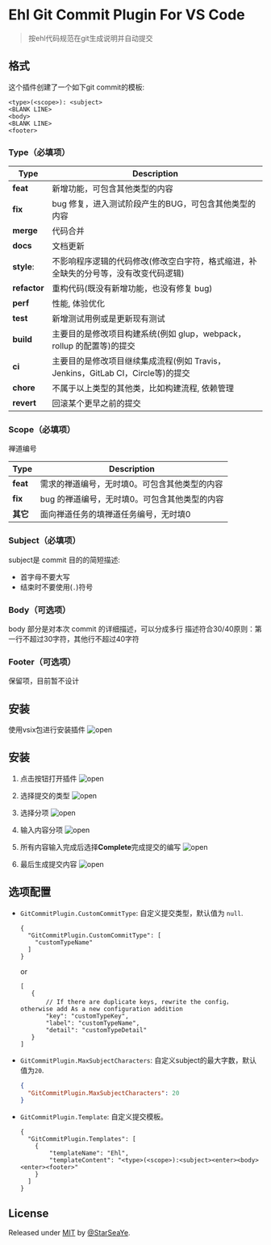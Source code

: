 # Ehl Git Commit Plugin For VS Code
> 按ehl代码规范在git生成说明并自动提交

## 格式

这个插件创建了一个如下git commit的模板:

```
<type>(<scope>): <subject>
<BLANK LINE>
<body>
<BLANK LINE>
<footer>
```

### Type（必填项）

Type | Description
---  | ---
**feat** | 新增功能，可包含其他类型的内容
**fix** | bug 修复，进入测试阶段产生的BUG，可包含其他类型的内容
**merge** | 代码合并
**docs** | 文档更新
**style**: | 不影响程序逻辑的代码修改(修改空白字符，格式缩进，补全缺失的分号等，没有改变代码逻辑)
**refactor** | 重构代码(既没有新增功能，也没有修复 bug)
**perf** | 性能, 体验优化
**test** | 新增测试用例或是更新现有测试
**build** | 主要目的是修改项目构建系统(例如 glup，webpack，rollup 的配置等)的提交
**ci** | 主要目的是修改项目继续集成流程(例如 Travis，Jenkins，GitLab CI，Circle等)的提交
**chore** | 不属于以上类型的其他类，比如构建流程, 依赖管理
**revert** | 回滚某个更早之前的提交

### Scope（必填项）

禅道编号

Type | Description
---  | ---
**feat** | 需求的禅道编号，无时填0。可包含其他类型的内容
**fix** | bug 的禅道编号，无时填0。可包含其他类型的内容
**其它** | 面向禅道任务的填禅道任务编号，无时填0

### Subject（必填项）

subject是 commit 目的的简短描述:

-   首字母不要大写
-   结束时不要使用(`.`)符号

### Body（可选项）

body 部分是对本次 commit 的详细描述，可以分成多行
描述符合30/40原则：第一行不超过30字符，其他行不超过40字符

### Footer（可选项）

保留项，目前暂不设计

## 安装

使用vsix包进行安装插件
  ![open](/assets/install.png)

## 安装

1. 点击按钮打开插件
  ![open](/assets/step1.png)

2. 选择提交的类型
  ![open](/assets/step2.png)

3. 选择分项
  ![open](/assets/step3.png)

4. 输入内容分项
  ![open](/assets/step4.png)

5. 所有内容输入完成后选择**Complete**完成提交的编写
  ![open](/assets/step5.png)

6. 最后生成提交内容
  ![open](/assets/step6.png)


## 选项配置

-   `GitCommitPlugin.CustomCommitType`: 自定义提交类型，默认值为 `null`.
    ```json5
    { 
      "GitCommitPlugin.CustomCommitType": [
        "customTypeName"
      ]
    }
    ```
    or
    ```json5
    [
       {
           // If there are duplicate keys, rewrite the config，otherwise add As a new configuration addition
           "key": "customTypeKey", 
           "label": "customTypeName",
           "detail": "customTypeDetail"
       }
    ]
    ```
-   `GitCommitPlugin.MaxSubjectCharacters`: 自定义subject的最大字数，默认值为`20`.
    ```json
    {
      "GitCommitPlugin.MaxSubjectCharacters": 20
    }
    ```
-   `GitCommitPlugin.Template`: 自定义提交模板。
    ```json5
    {
      "GitCommitPlugin.Templates": [
        {
            "templateName": "Ehl",
            "templateContent": "<type>(<scope>):<subject><enter><body><enter><footer>"
        }
      ]
    }
    ```

## License

Released under [MIT](/LICENSE) by [@StarSeaYe](https://github.com/StarSeaYe).
